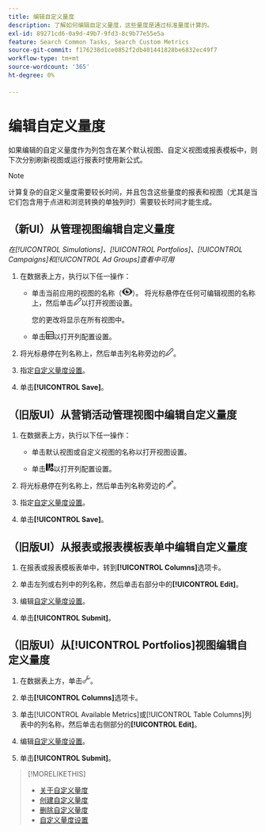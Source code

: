 ```yaml
---
title: 编辑自定义量度
description: 了解如何编辑自定义量度，这些量度是通过标准量度计算的。
exl-id: 89271cd6-0a9d-49b7-9fd3-8c9b77e55e5a
feature: Search Common Tasks, Search Custom Metrics
source-git-commit: f176238d1ce0852f2db401441828be6832ec49f7
workflow-type: tm+mt
source-wordcount: '365'
ht-degree: 0%

---
```


# 编辑自定义量度

如果编辑的自定义量度作为列包含在某个默认视图、自定义视图或报表模板中，则下次分别刷新视图或运行报表时使用新公式。

>[!NOTE]
>
>计算复杂的自定义量度需要较长时间，并且包含这些量度的报表和视图（尤其是当它们包含用于点进和浏览转换的单独列时）需要较长时间才能生成。

## （新UI）从管理视图编辑自定义量度

*在[!UICONTROL Simulations]、[!UICONTROL Portfolios]、[!UICONTROL Campaigns]和[!UICONTROL Ad Groups]查看中可用*

1. 在数据表上方，执行以下任一操作：

   * 单击当前应用的视图的名称（![视图](/help/search-social-commerce/assets/view.png "视图")）。 将光标悬停在任何可编辑视图的名称上，然后单击![编辑](/help/search-social-commerce/assets/edit-new.png "编辑")以打开视图设置。

     您的更改将显示在所有视图中。

   * 单击![自定义列](/help/search-social-commerce/assets/custom-columns-new.png "自定义列")以打开列配置设置。

1. 将光标悬停在列名称上，然后单击列名称旁边的![编辑](/help/search-social-commerce/assets/edit-new.png "编辑")。

1. 指定[自定义量度设置](custom-metric-settings.md)。

1. 单击&#x200B;**[!UICONTROL Save]**。

## （旧版UI）从营销活动管理视图中编辑自定义量度

1. 在数据表上方，执行以下任一操作：

   * 单击默认视图或自定义视图的名称以打开视图设置。

   * 单击![自定义列](/help/search-social-commerce/assets/custom-columns.png "自定义列")以打开列配置设置。

1. 将光标悬停在列名称上，然后单击列名称旁边的![编辑](/help/search-social-commerce/assets/edit.png "编辑")。

1. 指定[自定义量度设置](custom-metric-settings.md)。

1. 单击&#x200B;**[!UICONTROL Save]**。

## （旧版UI）从报表或报表模板表单中编辑自定义量度

1. 在报表或报表模板表单中，转到&#x200B;**[!UICONTROL Columns]**&#x200B;选项卡。

1. 单击左列或右列中的列名称，然后单击右部分中的&#x200B;**[!UICONTROL Edit]**。

1. 编辑[自定义量度设置](custom-metric-settings.md)。

1. 单击&#x200B;**[!UICONTROL Submit]**。

## （旧版UI）从[!UICONTROL Portfolios]视图编辑自定义量度

1. 在数据表上方，单击![编辑选定视图](/help/search-social-commerce/assets/view-settings.png "编辑选定视图")。

1. 单击&#x200B;**[!UICONTROL Columns]**&#x200B;选项卡。

1. 单击[!UICONTROL Available Metrics]或[!UICONTROL Table Columns]列表中的列名称，然后单击右侧部分的&#x200B;**[!UICONTROL Edit]**。

1. 编辑[自定义量度设置](custom-metric-settings.md)。

1. 单击&#x200B;**[!UICONTROL Submit]**。

>[!MORELIKETHIS]
>
>* [关于自定义量度](custom-metric-about.md)
>* [创建自定义量度](custom-metric-create.md)
>* [删除自定义量度](custom-metric-delete.md)
>* [自定义量度设置](custom-metric-settings.md)
